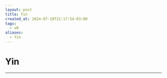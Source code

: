 ```yaml
---
layout: post
title: Yin
created_at: 2024-07-10T21:17:54-03:00
tags:
  - v0
aliases:
  - Yin
---
```

# Yin
---

